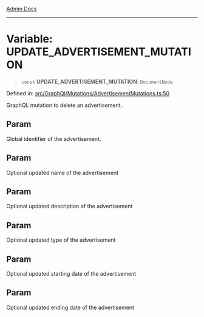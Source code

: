 [Admin Docs](/)

***

# Variable: UPDATE\_ADVERTISEMENT\_MUTATION

> `const` **UPDATE\_ADVERTISEMENT\_MUTATION**: `DocumentNode`

Defined in: [src/GraphQl/Mutations/AdvertisementMutations.ts:50](https://github.com/PalisadoesFoundation/talawa-admin/blob/main/src/GraphQl/Mutations/AdvertisementMutations.ts#L50)

GraphQL mutation to delete an advertisement..

## Param

Global identifier of the advertisement.

## Param

Optional updated name of the advertisement

## Param

Optional updated description of the advertisement

## Param

Optional updated type of the advertisement

## Param

Optional updated starting date of the advertisement

## Param

Optional updated ending date of the advertisement
